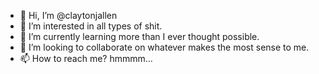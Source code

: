 - 👋 Hi, I’m @claytonjallen
- 👀 I’m interested in all types of shit.
- 🌱 I’m currently learning more than I ever thought possible.
- 💞️ I’m looking to collaborate on whatever makes the most sense to me.
- 📫 How to reach me? hmmmm...

<!---
claytonjallen/claytonjallen is a ✨ special ✨ repository because its `README.md` (this file) appears on your GitHub profile.
You can click the Preview link to take a look at your changes.
--->
